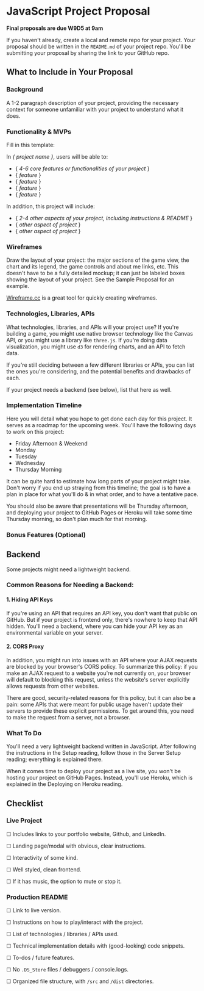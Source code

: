 # JavaScript Project Proposal

**Final proposals are due W9D5 at 9am**

If you haven't already, create a local and remote repo for your project. Your 
proposal should be written in the `README.md` of your project repo. You'll be
submitting your proposal by sharing the link to your GitHub repo.

## What to Include in Your Proposal

### Background

A 1-2 paragraph description of your project, providing the necessary context for 
someone unfamiliar with your project to understand what it does. 

### Functionality & MVPs

Fill in this template:

In *{ project name }*, users will be able to:

- { *4-6 core features or functionalities of your project* }
- { *feature* }
- { *feature* }
- { *feature* }
- { *feature* }

In addition, this project will include:

- { *2-4 other aspects of your project, including instructions & README* }
- { *other aspect of project* }
- { *other aspect of project* }

### Wireframes

Draw the layout of your project: the major sections of the game view, the chart
and its legend, the game controls and about me links, etc. This doesn't have to 
be a fully detailed mockup; it can just be labeled boxes showing the layout of 
your project. See the Sample Proposal for an example.

[Wireframe.cc][wireframe] is a great tool for quickly creating wireframes.

### Technologies, Libraries, APIs

What technologies, libraries, and APIs will your project use? If you're building
a game, you might use native browser technology like the Canvas API, or you 
might use a library like `three.js`. If you're doing data visualization, you 
might use `d3` for rendering charts, and an API to fetch data. 

If you're still deciding between a few different libraries or APIs, you can list
the ones you're considering, and the potential benefits and drawbacks of each.

If your project needs a backend (see below), list that here as well.

### Implementation Timeline

Here you will detail what you hope to get done each day for this project. It
serves as a roadmap for the upcoming week. You'll have the following days to 
work on this project:
* Friday Afternoon & Weekend
* Monday
* Tuesday
* Wednesday
* Thursday Morning

It can be quite hard to estimate how long parts of your project might take. 
Don't worry if you end up straying from this timeline; the goal is to have a 
plan in place for what you'll do & in what order, and to have a tentative pace. 

You should also be aware that presentations will be Thursday afternoon, and 
deploying your project to GitHub Pages or Heroku will take some time Thursday
morning, so don't plan much for that morning.

### Bonus Features (Optional)

## Backend

Some projects might need a lightweight backend. 

### Common Reasons for Needing a Backend:

#### **1. Hiding API Keys**

If you're using an API that requires an API key, you don't want that public on
GitHub. But if your project is frontend only, there's nowhere to keep that API 
hidden. You'll need a backend, where you can hide your API key as an 
environmental variable on your server.

#### **2. CORS Proxy**

In addition, you might run into issues with an API where your AJAX requests are
blocked by your browser's CORS policy. To summarize this policy: if you make an 
AJAX request to a website you're not currently on, your browser will default to
blocking this request, unless the website's server explicitly allows requests 
from other websites. 

There are good, security-related reasons for this policy, but it can also be a 
pain: some APIs that were meant for public usage haven't update their servers to 
provide these explicit permissions. To get around this, you need to make the
request from a server, not a browser. 

### What To Do

You'll need a very lightweight backend written in JavaScript. After following the 
instructions in the Setup reading, follow those in the Server Setup reading; 
everything is explained there. 

When it comes time to deploy your project as a live site, you won't be hosting
your project on GitHub Pages. Instead, you'll use Heroku, which is explained in
the Deploying on Heroku reading.

## Checklist

### Live Project

☐  Includes links to your portfolio website, Github, and LinkedIn.

☐  Landing page/modal with obvious, clear instructions.

☐  Interactivity of some kind.

☐  Well styled, clean frontend.

☐  If it has music, the option to mute or stop it.

### Production README

☐  Link to live version.

☐  Instructions on how to play/interact with the project.

☐  List of technologies / libraries / APIs used.

☐  Technical implementation details with (good-looking) code snippets.

☐  To-dos / future features.

☐  No `.DS_Store` files / debuggers / console.logs.

☐  Organized file structure, with `/src` and `/dist` directories.

[wireframe]: https://wireframe.cc/